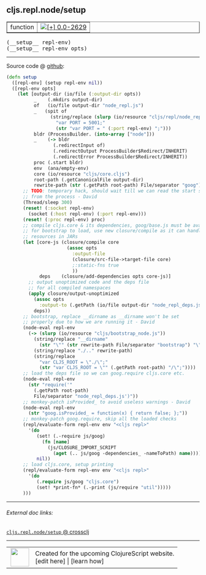 ## cljs.repl.node/setup



 <table border="1">
<tr>
<td>function</td>
<td><a href="https://github.com/cljsinfo/cljs-api-docs/tree/0.0-2629"><img valign="middle" alt="[+] 0.0-2629" title="Added in 0.0-2629" src="https://img.shields.io/badge/+-0.0--2629-lightgrey.svg"></a> </td>
</tr>
</table>


 <samp>
(__setup__ repl-env)<br>
</samp>
 <samp>
(__setup__ repl-env opts)<br>
</samp>

---







Source code @ [github](https://github.com/clojure/clojurescript/blob/r2644/src/clj/cljs/repl/node.clj#L63-L136):

```clj
(defn setup
  ([repl-env] (setup repl-env nil))
  ([repl-env opts]
    (let [output-dir (io/file (:output-dir opts))
          _    (.mkdirs output-dir)
          of   (io/file output-dir "node_repl.js")
          _   (spit of
                (string/replace (slurp (io/resource "cljs/repl/node_repl.js"))
                  "var PORT = 5001;"
                  (str "var PORT = " (:port repl-env) ";")))
          bldr (ProcessBuilder. (into-array ["node"]))
          _    (-> bldr
                 (.redirectInput of)
                 (.redirectOutput ProcessBuilder$Redirect/INHERIT)
                 (.redirectError ProcessBuilder$Redirect/INHERIT))
          proc (.start bldr)
          env  (ana/empty-env)
          core (io/resource "cljs/core.cljs")
          root-path (.getCanonicalFile output-dir)
          rewrite-path (str (.getPath root-path) File/separator "goog")]
      ;; TODO: temporary hack, should wait till we can read the start string
      ;; from the process - David
      (Thread/sleep 300)
      (reset! (:socket repl-env)
        (socket (:host repl-env) (:port repl-env)))
      (reset! (:proc repl-env) proc)
      ;; compile cljs.core & its dependencies, goog/base.js must be available
      ;; for bootstrap to load, use new closure/compile as it can handle
      ;; resources in JARs
      (let [core-js (closure/compile core
                      (assoc opts
                        :output-file
                        (closure/src-file->target-file core)
                        ;:static-fns true
                        ))
            deps    (closure/add-dependencies opts core-js)]
        ;; output unoptimized code and the deps file
        ;; for all compiled namespaces
        (apply closure/output-unoptimized
          (assoc opts
            :output-to (.getPath (io/file output-dir "node_repl_deps.js")))
          deps))
      ;; bootstrap, replace __dirname as __dirname won't be set
      ;; properly due to how we are running it - David
      (node-eval repl-env
        (-> (slurp (io/resource "cljs/bootstrap_node.js"))
          (string/replace "__dirname"
            (str "\"" (str rewrite-path File/separator "bootstrap") "\""))
          (string/replace "./.." rewrite-path)
          (string/replace
            "var CLJS_ROOT = \"./\";"
            (str "var CLJS_ROOT = \"" (.getPath root-path) "/\";"))))
      ;; load the deps file so we can goog.require cljs.core etc.
      (node-eval repl-env
        (str "require('"
          (.getPath root-path)
          File/separator "node_repl_deps.js')"))
      ;; monkey-patch isProvided_ to avoid useless warnings - David
      (node-eval repl-env
        (str "goog.isProvided_ = function(x) { return false; };"))
      ;; monkey-patch goog.require, skip all the loaded checks
      (repl/evaluate-form repl-env env "<cljs repl>"
        '(do
           (set! (.-require js/goog)
             (fn [name]
               (js/CLOSURE_IMPORT_SCRIPT
                 (aget (.. js/goog -dependencies_ -nameToPath) name))))
           nil))
      ;; load cljs.core, setup printing
      (repl/evaluate-form repl-env env "<cljs repl>"
        '(do
           (.require js/goog "cljs.core")
           (set! *print-fn* (.-print (js/require "util")))))
      )))
```

<!--
Repo - tag - source tree - lines:

 <pre>
clojurescript @ r2644
└── src
    └── clj
        └── cljs
            └── repl
                └── <ins>[node.clj:63-136](https://github.com/clojure/clojurescript/blob/r2644/src/clj/cljs/repl/node.clj#L63-L136)</ins>
</pre>

-->

---



###### External doc links:

[`cljs.repl.node/setup` @ crossclj](http://crossclj.info/fun/cljs.repl.node/setup.html)<br>

---

 <table>
<tr><td>
<img valign="middle" align="right" width="48px" src="http://i.imgur.com/Hi20huC.png">
</td><td>
Created for the upcoming ClojureScript website.<br>
[edit here] | [learn how]
</td></tr></table>

[edit here]:https://github.com/cljsinfo/cljs-api-docs/blob/master/cljsdoc/cljs.repl.node/setup.cljsdoc
[learn how]:https://github.com/cljsinfo/cljs-api-docs/wiki/cljsdoc-files

<!--

This information was too distracting to show to readers, but I'll leave it
commented here since it is helpful to:

- pretty-print the data used to generate this document
- and show how to retrieve that data



The API data for this symbol:

```clj
{:ns "cljs.repl.node",
 :name "setup",
 :type "function",
 :signature ["[repl-env]" "[repl-env opts]"],
 :source {:code "(defn setup\n  ([repl-env] (setup repl-env nil))\n  ([repl-env opts]\n    (let [output-dir (io/file (:output-dir opts))\n          _    (.mkdirs output-dir)\n          of   (io/file output-dir \"node_repl.js\")\n          _   (spit of\n                (string/replace (slurp (io/resource \"cljs/repl/node_repl.js\"))\n                  \"var PORT = 5001;\"\n                  (str \"var PORT = \" (:port repl-env) \";\")))\n          bldr (ProcessBuilder. (into-array [\"node\"]))\n          _    (-> bldr\n                 (.redirectInput of)\n                 (.redirectOutput ProcessBuilder$Redirect/INHERIT)\n                 (.redirectError ProcessBuilder$Redirect/INHERIT))\n          proc (.start bldr)\n          env  (ana/empty-env)\n          core (io/resource \"cljs/core.cljs\")\n          root-path (.getCanonicalFile output-dir)\n          rewrite-path (str (.getPath root-path) File/separator \"goog\")]\n      ;; TODO: temporary hack, should wait till we can read the start string\n      ;; from the process - David\n      (Thread/sleep 300)\n      (reset! (:socket repl-env)\n        (socket (:host repl-env) (:port repl-env)))\n      (reset! (:proc repl-env) proc)\n      ;; compile cljs.core & its dependencies, goog/base.js must be available\n      ;; for bootstrap to load, use new closure/compile as it can handle\n      ;; resources in JARs\n      (let [core-js (closure/compile core\n                      (assoc opts\n                        :output-file\n                        (closure/src-file->target-file core)\n                        ;:static-fns true\n                        ))\n            deps    (closure/add-dependencies opts core-js)]\n        ;; output unoptimized code and the deps file\n        ;; for all compiled namespaces\n        (apply closure/output-unoptimized\n          (assoc opts\n            :output-to (.getPath (io/file output-dir \"node_repl_deps.js\")))\n          deps))\n      ;; bootstrap, replace __dirname as __dirname won't be set\n      ;; properly due to how we are running it - David\n      (node-eval repl-env\n        (-> (slurp (io/resource \"cljs/bootstrap_node.js\"))\n          (string/replace \"__dirname\"\n            (str \"\\\"\" (str rewrite-path File/separator \"bootstrap\") \"\\\"\"))\n          (string/replace \"./..\" rewrite-path)\n          (string/replace\n            \"var CLJS_ROOT = \\\"./\\\";\"\n            (str \"var CLJS_ROOT = \\\"\" (.getPath root-path) \"/\\\";\"))))\n      ;; load the deps file so we can goog.require cljs.core etc.\n      (node-eval repl-env\n        (str \"require('\"\n          (.getPath root-path)\n          File/separator \"node_repl_deps.js')\"))\n      ;; monkey-patch isProvided_ to avoid useless warnings - David\n      (node-eval repl-env\n        (str \"goog.isProvided_ = function(x) { return false; };\"))\n      ;; monkey-patch goog.require, skip all the loaded checks\n      (repl/evaluate-form repl-env env \"<cljs repl>\"\n        '(do\n           (set! (.-require js/goog)\n             (fn [name]\n               (js/CLOSURE_IMPORT_SCRIPT\n                 (aget (.. js/goog -dependencies_ -nameToPath) name))))\n           nil))\n      ;; load cljs.core, setup printing\n      (repl/evaluate-form repl-env env \"<cljs repl>\"\n        '(do\n           (.require js/goog \"cljs.core\")\n           (set! *print-fn* (.-print (js/require \"util\")))))\n      )))",
          :title "Source code",
          :repo "clojurescript",
          :tag "r2644",
          :filename "src/clj/cljs/repl/node.clj",
          :lines [63 136]},
 :full-name "cljs.repl.node/setup",
 :full-name-encode "cljs.repl.node/setup",
 :history [["+" "0.0-2629"]]}

```

Retrieve the API data for this symbol:

```clj
;; from Clojure REPL
(require '[clojure.edn :as edn])
(-> (slurp "https://raw.githubusercontent.com/cljsinfo/cljs-api-docs/catalog/cljs-api.edn")
    (edn/read-string)
    (get-in [:symbols "cljs.repl.node/setup"]))
```

-->
